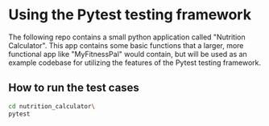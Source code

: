 # Using the Pytest testing framework

The following repo contains a small python application called "Nutrition Calculator".
This app contains some basic functions that a larger, more functional app like "MyFitnessPal" would contain, but will be used as an example codebase for utilizing the features of the Pytest testing framework.

## How to run the test cases

```bash
cd nutrition_calculator\
pytest
```